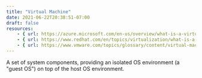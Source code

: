 ```yaml
---
title: "Virtual Machine"
date: 2021-06-22T20:38:51-07:00
draft: false
resources:
    - { url: https://azure.microsoft.com/en-us/overview/what-is-a-virtual-machine/, name: "Azure" }
    - { url: https://www.redhat.com/en/topics/virtualization/what-is-a-virtual-machine, name: "RedHat" }
    - { url: https://www.vmware.com/topics/glossary/content/virtual-machine, name: "VMware" }
---
```


A set of system components, providing an isolated OS environment (a "guest OS") on top of the host OS environment.
